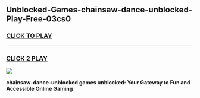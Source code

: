
## Unblocked-Games-chainsaw-dance-unblocked-Play-Free-03cs0
<h3>
<a href="https://premium76.site?title=chainsaw-dance-unblocked&ref=18A1">CLICK TO PLAY</a></h3>
<hr>

<h3>
<a href="https://premium76.site?title=chainsaw-dance-unblocked&ref=18A1">CLICK 2 PLAY</a>
  
</h3>

<a href="https://premium76.site?title=chainsaw-dance-unblocked&ref=18A1"><img src="https://clearcache.store/games.png"></a>


**chainsaw-dance-unblocked games unblocked: Your Gateway to Fun and Accessible Online Gaming**
